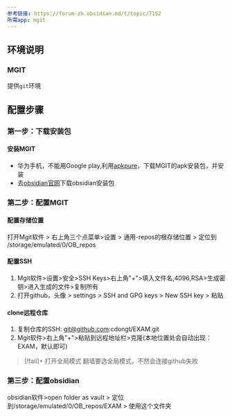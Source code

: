 ```yaml
---
参考链接: https://forum-zh.obsidian.md/t/topic/7152
所需app: mgit
---
```

	
## 环境说明
### MGIT
提供`git`环境

## 配置步骤
### 第一步：下载安装包
#### 安装MGIT
- 华为手机，不能用Google play,利用[apkpure](https://apkpure.com/)，下载MGIT的apk安装包，并安装
- 去[obsidian官网](https://obsidian.md/download)下载obsidian安装包
### 第二步：配置MGIT
#### 配置存储位置
打开Mgit软件 > 右上角三个点菜单>设置 > 通用-repos的根存储位置 > 定位到 /storage/emulated/0/OB_repos
#### 配置SSH
1. Mgit软件>设置>安全>SSH Keys>右上角"+">填入文件名,4096,RSA>生成密钥>进入生成的文件>复制所有
2. 打开github，头像 > settings > SSH and GPG keys > New SSH key > 粘贴
#### clone远程仓库
1. 复制仓库的SSH: git@github.com:cdongt/EXAM.git 
2. Mgit软件>右上角"+">粘贴到远程地址栏>克隆(本地位置处会自动出现：EXAM，默认即可)
>[!fail]+ 打开全局模式
> 翻墙要选全局模式，不然会连接github失败

### 第三步：配置obsidian
obsidian软件>open folder as vault > 定位到/storage/emulated/0/OB_repos/EXAM > 使用这个文件夹